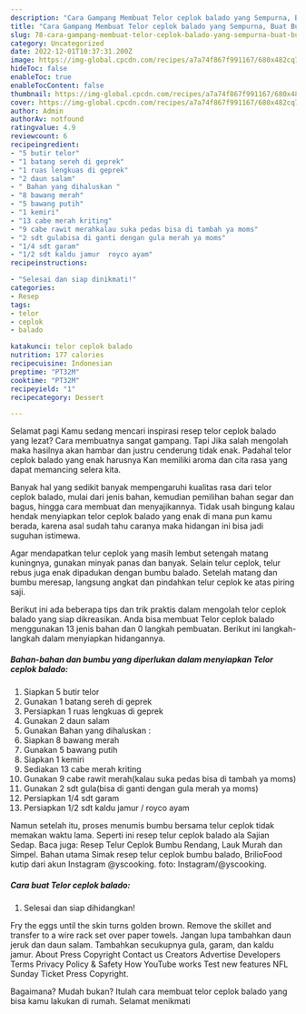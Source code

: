 ```yaml
---
description: "Cara Gampang Membuat Telor ceplok balado yang Sempurna, Buat Buka Puasa Lezat"
title: "Cara Gampang Membuat Telor ceplok balado yang Sempurna, Buat Buka Puasa Lezat"
slug: 78-cara-gampang-membuat-telor-ceplok-balado-yang-sempurna-buat-buka-puasa-lezat
category: Uncategorized
date: 2022-12-01T10:37:31.200Z
image: https://img-global.cpcdn.com/recipes/a7a74f867f991167/680x482cq70/telor-ceplok-balado-foto-resep-utama.jpg
hideToc: false
enableToc: true
enableTocContent: false
thumbnail: https://img-global.cpcdn.com/recipes/a7a74f867f991167/680x482cq70/telor-ceplok-balado-foto-resep-utama.jpg
cover: https://img-global.cpcdn.com/recipes/a7a74f867f991167/680x482cq70/telor-ceplok-balado-foto-resep-utama.jpg
author: Admin
authorAv: notfound
ratingvalue: 4.9
reviewcount: 6
recipeingredient:
- "5 butir telor"
- "1 batang sereh di geprek"
- "1 ruas lengkuas di geprek"
- "2 daun salam"
- " Bahan yang dihaluskan "
- "8 bawang merah"
- "5 bawang putih"
- "1 kemiri"
- "13 cabe merah kriting"
- "9 cabe rawit merahkalau suka pedas bisa di tambah ya moms"
- "2 sdt gulabisa di ganti dengan gula merah ya moms"
- "1/4 sdt garam"
- "1/2 sdt kaldu jamur  royco ayam"
recipeinstructions:

- "Selesai dan siap dinikmati!"
categories:
- Resep
tags:
- telor
- ceplok
- balado

katakunci: telor ceplok balado 
nutrition: 177 calories
recipecuisine: Indonesian
preptime: "PT32M"
cooktime: "PT32M"
recipeyield: "1"
recipecategory: Dessert

---
```



Selamat pagi Kamu sedang mencari inspirasi resep telor ceplok balado yang lezat? Cara membuatnya sangat gampang. Tapi Jika salah mengolah maka hasilnya akan hambar dan justru cenderung tidak enak. Padahal telor ceplok balado yang enak harusnya Kan memiliki aroma dan cita rasa yang dapat memancing selera kita.


Banyak hal yang sedikit banyak mempengaruhi kualitas rasa dari telor ceplok balado, mulai dari jenis bahan, kemudian pemilihan bahan segar dan bagus, hingga cara membuat dan menyajikannya. Tidak usah bingung kalau hendak menyiapkan telor ceplok balado yang enak di mana pun kamu berada, karena asal sudah tahu caranya maka hidangan ini bisa jadi suguhan istimewa.

Agar mendapatkan telur ceplok yang masih lembut setengah matang kuningnya, gunakan minyak panas dan banyak. Selain telur ceplok, telur rebus juga enak dipadukan dengan bumbu balado. Setelah matang dan bumbu meresap, langsung angkat dan pindahkan telur ceplok ke atas piring saji.


Berikut ini ada beberapa tips dan trik praktis dalam mengolah telor ceplok balado yang siap dikreasikan. Anda bisa membuat Telor ceplok balado menggunakan 13 jenis bahan dan 0 langkah pembuatan. Berikut ini langkah-langkah dalam menyiapkan hidangannya.

<!--inarticleads1-->

##### Bahan-bahan dan bumbu yang diperlukan dalam menyiapkan Telor ceplok balado:

1. Siapkan 5 butir telor
1. Gunakan 1 batang sereh di geprek
1. Persiapkan 1 ruas lengkuas di geprek
1. Gunakan 2 daun salam
1. Gunakan  Bahan yang dihaluskan :
1. Siapkan 8 bawang merah
1. Gunakan 5 bawang putih
1. Siapkan 1 kemiri
1. Sediakan 13 cabe merah kriting
1. Gunakan 9 cabe rawit merah(kalau suka pedas bisa di tambah ya moms)
1. Gunakan 2 sdt gula(bisa di ganti dengan gula merah ya moms)
1. Persiapkan 1/4 sdt garam
1. Persiapkan 1/2 sdt kaldu jamur / royco ayam


Namun setelah itu, proses menumis bumbu bersama telur ceplok tidak memakan waktu lama. Seperti ini resep telur ceplok balado ala Sajian Sedap. Baca juga: Resep Telur Ceplok Bumbu Rendang, Lauk Murah dan Simpel. Bahan utama Simak resep telur ceplok bumbu balado, BrilioFood kutip dari akun Instagram @yscooking. foto: Instagram/@yscooking. 

<!--inarticleads2-->

##### Cara buat Telor ceplok balado:


1. Selesai dan siap dihidangkan!

Fry the eggs until the skin turns golden brown. Remove the skillet and transfer to a wire rack set over paper towels. Jangan lupa tambahkan daun jeruk dan daun salam. Tambahkan secukupnya gula, garam, dan kaldu jamur. About Press Copyright Contact us Creators Advertise Developers Terms Privacy Policy &amp; Safety How YouTube works Test new features NFL Sunday Ticket Press Copyright. 

Bagaimana? Mudah bukan? Itulah cara membuat telor ceplok balado yang bisa kamu lakukan di rumah. Selamat menikmati
